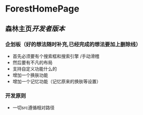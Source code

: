 # ForestHomePage
## **森林主页***开发者版本*
### 企划板（好的想法随时补充,已经完成的想法要加上删除线）
- 首先必须要有个搜索框和搜索引擎 /手动滑稽
- 然后要有不凡的布局
- 支持自定义功能什么的
- 增加一个换肤功能
- 增加一个记忆功能（记忆原来的换肤等设置）
### 开发原则
- 一切src遵循相对路径